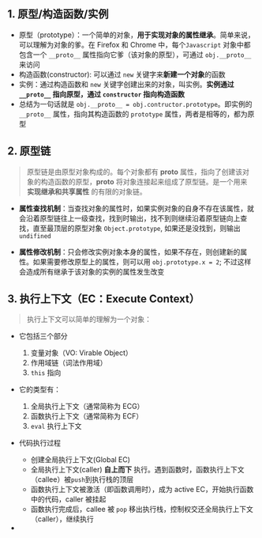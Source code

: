 ## 1. 原型/构造函数/实例
  - 原型（prototype）：一个简单的对象，**用于实现对象的属性继承**。简单来说，可以理解为对象的爹。在 Firefox 和 Chrome 中，每个`Javascript` 对象中都包含一个 `__proto__` 属性指向它爹（该对象的原型），可通过 `obj.__proto__` 来访问
  - 构造函数(constructor): 可以通过 `new` 关键字来**新建一个对象**的函数
  - 实例：通过构造函数和 `new` 关键字创建出来的对象，叫实例。**实例通过 `__proto__` 指向原型，通过 `constructor` 指向构造函数**
  - 总结为一句话就是 `obj.__proto__ = obj.contructor.prototype`。即实例的 `__proto__` 属性，指向其构造函数的 `prototype` 属性，两者是相等的，都为原型

## 2. 原型链
> 原型链是由原型对象构成的。每个对象都有 **__proto__** 属性，指向了创建该对象的构造函数的原型，**__proto__** 将对象连接起来组成了原型链。是一个用来 **实现继承和共享属性** 的有限的对象链。

- **属性查找机制**：当查找对象的属性时，如果实例对象的自身不存在该属性，就会沿着原型链往上一级查找，找到时输出，找不到则继续沿着原型链向上查找，直至最顶层的原型对象 `Object.prototype`, 如果还是没找到，则输出 `undifined`

- **属性修改机制**：只会修改实例对象本身的属性，如果不存在，则创建新的属性。如果需要修改原型上的属性，则可以用 `obj.prototype.x = 2`; 不过这样会造成所有继承于该对象的实例的属性发生改变

## 3. 执行上下文（EC：Execute Context）
> 执行上下文可以简单的理解为一个对象：

- 它包括三个部分
  1. 变量对象（VO: Virable Object）
  2. 作用域链（词法作用域）
  3. `this` 指向

- 它的类型有：
  1. 全局执行上下文（通常简称为 ECG）
  2. 函数执行上下文（通常简称为 ECF）
  3. `eval` 执行上下文

- 代码执行过程
  - 创建全局执行上下文(Global EC)
  - 全局执行上下文(caller) **自上而下** 执行。遇到函数时，函数执行上下文（callee）被`push`到执行栈的顶层
  - 函数执行上下文被激活（即函数调用时），成为 active EC，开始执行函数中的代码，caller 被挂起
  - 函数执行完成后，callee 被 `pop` 移出执行栈，控制权交还全局执行上下文（caller），继续执行
- 